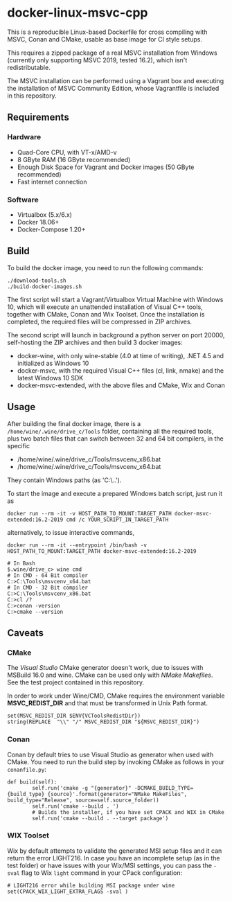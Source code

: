 # docker-linux-msvc-cpp

This is a reproducible Linux-based Dockerfile for cross compiling with MSVC, Conan and CMake, usable as base image for CI style setups.

This requires a zipped package of a real MSVC installation from Windows
(currently only supporting MSVC 2019, tested 16.2), which isn't redistributable.

The MSVC installation can be performed using a Vagrant box and executing the installation of MSVC Community Edition, whose Vagrantfile is included in this repository.

## Requirements

### Hardware 

* Quad-Core CPU, with VT-x/AMD-v
* 8 GByte RAM (16 GByte recommended)
* Enough Disk Space for Vagrant and Docker images (50 GByte recommended)
* Fast internet connection

### Software

* Virtualbox (5.x/6.x)
* Docker 18.06+
* Docker-Compose 1.20+

## Build

To build the docker image, you need to run the following commands:

```
./download-tools.sh
./build-docker-images.sh
```

The first script will start a Vagrant/Virtualbox Virtual Machine with Windows 10, which will execute an unattended installation of Visual C++ tools, together with CMake, Conan and Wix Toolset. Once the installation is completed, the required files will be compressed in ZIP archives.

The second script will launch in background a python server on port 20000, self-hosting the ZIP archives and then build 3 docker images:

* docker-wine, with only wine-stable (4.0 at time of writing), .NET 4.5 and initialized as Windows 10
* docker-msvc, with the required Visual C++ files (cl, link, nmake) and the latest Windows 10 SDK
* docker-msvc-extended, with the above files and CMake, Wix and Conan

## Usage

After building the final docker image, there is a `/home/wine/.wine/drive_c/Tools` folder, containing all the required tools, plus two batch files that can switch between 32 and 64 bit compilers, in the specific 

- /home/wine/.wine/drive_c/Tools/msvcenv_x86.bat
- /home/wine/.wine/drive_c/Tools/msvcenv_x64.bat

They contain Windows paths (as 'C:\\..').

To start the image and execute a prepared Windows batch script, just run it as 

```
docker run --rm -it -v HOST_PATH_TO_MOUNT:TARGET_PATH docker-msvc-extended:16.2-2019 cmd /c YOUR_SCRIPT_IN_TARGET_PATH
```

alternatively, to issue interactive commands, 

```
docker run --rm -it --entrypoint /bin/bash -v HOST_PATH_TO_MOUNT:TARGET_PATH docker-msvc-extended:16.2-2019

# In Bash
$.wine/drive_c> wine cmd
# In CMD - 64 Bit compiler
C:>C:\Tools\msvcenv_x64.bat 
# In CMD - 32 Bit compiler
C:>C:\Tools\msvcenv_x86.bat 
C:>cl /?
C:>conan -version
C:>cmake --version
```

## Caveats

### CMake

The *Visual Studio* CMake generator doesn't work, due to issues with MSBuild 16.0 and wine. CMake can be used only with *NMake Makefiles*. See the test project contained in this repository.

In order to work under Wine/CMD, CMake requires the environment variable **MSVC_REDIST_DIR** and that must be transformed in Unix Path format. 

```
set(MSVC_REDIST_DIR $ENV{VCToolsRedistDir})
string(REPLACE  "\\" "/" MSVC_REDIST_DIR "${MSVC_REDIST_DIR}")
```

### Conan 

Conan by default tries to use Visual Studio as generator when used with CMake. You need to run the build step by invoking CMake as follows in your `conanfile.py`:

```
def build(self):
        self.run('cmake -g "{generator}" -DCMAKE_BUILD_TYPE={build_type} {source}'.format(generator="NMake MakeFiles", build_type="Release", source=self.source_folder))
        self.run('cmake --build . ')
        # Builds the installer, if you have set CPACK and WIX in CMake
        self.run('cmake --build . --target package')
```

### WIX Toolset

Wix by default attempts to validate the generated MSI setup files and it can return the error LIGHT216.
In case you have an incomplete setup (as in the test folder) or have issues with your Wix/MSI settings, you can pass the `-sval` flag to Wix `light` command in your CPack configuration:

```
# LIGHT216 error while building MSI package under wine
set(CPACK_WIX_LIGHT_EXTRA_FLAGS -sval )
```
